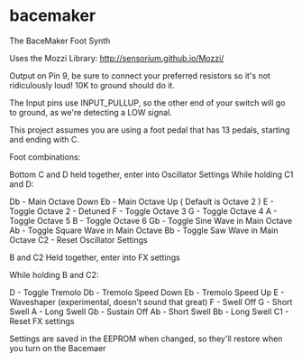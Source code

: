 # bacemaker


The BaceMaker Foot Synth

Uses the Mozzi Library: http://sensorium.github.io/Mozzi/

Output on Pin 9, be sure to connect your preferred resistors so it's not ridiculously loud! 10K to ground should do it.

The Input pins use INPUT_PULLUP, so the other end of your switch will go to ground, as we're detecting a LOW signal.

This project assumes you are using a foot pedal that has 13 pedals, starting and ending with C.

Foot combinations:

Bottom C and D held together, enter into Oscillator Settings
While holding C1 and D:

Db - Main Octave Down
Eb - Main Octave Up
  ( Default is Octave 2 )
E - Toggle Octave 2 - Detuned
F - Toggle Octave 3
G - Toggle Octave 4
A - Toggle Octave 5
B - Toggle Octave 6
Gb - Toggle Sine Wave in Main Octave
Ab - Toggle Square Wave in Main Octave
Bb - Toggle Saw Wave in Main Octave
C2 - Reset Oscillator Settings

B and C2 Held together, enter into FX settings

While holding B and C2:

D - Toggle Tremolo
Db - Tremolo Speed Down
Eb - Tremolo Speed Up
E - Waveshaper (experimental, doesn't sound that great)
F - Swell Off
G - Short Swell
A - Long Swell
Gb - Sustain Off
Ab - Short Swell
Bb - Long Swell
C1 - Reset FX settings

Settings are saved in the EEPROM when changed, so they'll restore when you turn on the Bacemaer
